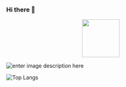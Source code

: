 ### Hi there 👋

<!--
**warioddly/warioddly** is a ✨ _special_ ✨ repository because its `README.md` (this file) appears on your GitHub profile.

Here are some ideas to get you started:

- 🔭 I’m currently working on ...
- 🌱 I’m currently learning ...
- 👯 I’m looking to collaborate on ...
- 🤔 I’m looking for help with ...
- 💬 Ask me about ...
- 📫 How to reach me: ...
- 😄 Pronouns: ...
- ⚡ Fun fact: ...
-->

<div id="header" align="center">
  <img src="https://media.giphy.com/media/8WeatsYCC54TC/giphy.gif" width="100"/>
</div>

![enter image description here](https://github-readme-stats.vercel.app/api?username=warioddly&&show_icons=true&&theme=tokyonight)

![Top Langs](https://github-readme-stats.vercel.app/api/top-langs/?username=warioddly)
